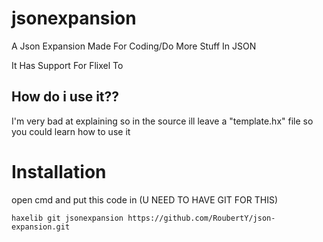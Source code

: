 # jsonexpansion
A Json Expansion Made For Coding/Do More Stuff In JSON

It Has Support For Flixel To

## How do i use it??

I'm very bad at explaining 
so in the source ill leave a "template.hx" file so you could learn
how to use it

# Installation

open cmd and put this code in (U NEED TO HAVE GIT FOR THIS)

``
haxelib git jsonexpansion https://github.com/RoubertY/json-expansion.git
``
